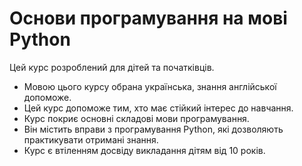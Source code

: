 # Основи програмування на мові Python
  <p>Цей курс розроблений для дітей та початківців.</p>
  <ul>
  <li>Мовою цього курсу обрана українська, знання англійської допоможе.</li>
  <li>Цей курс допоможе тим, хто має стійкий інтерес до навчання.</li>
  <li>Курс покриє основні складові мови програмування.</li>
  <li>Він містить вправи з програмування Python, які дозволяють практикувати отримані знання.</li>
  <li>Курс є втіленням досвіду викладання дітям від 10 років.</li>
